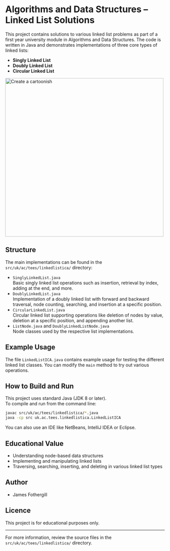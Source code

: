 # Algorithms and Data Structures – Linked List Solutions

This project contains solutions to various linked list problems as part of a first year university module in Algorithms and Data Structures. The code is written in Java and demonstrates implementations of three core types of linked lists:

- **Singly Linked List**
- **Doubly Linked List**
- **Circular Linked List**

<img width="500" height="500" alt="Create a cartoonish " src="https://github.com/user-attachments/assets/0cc82a70-c3a7-4eb0-84f2-60c27d96e61c" />


## Structure

The main implementations can be found in the `src/uk/ac/tees/linkedlistica/` directory:

- `SinglyLinkedList.java`  
  Basic singly linked list operations such as insertion, retrieval by index, adding at the end, and more.
- `DoublyLinkedList.java`  
  Implementation of a doubly linked list with forward and backward traversal, node counting, searching, and insertion at a specific position.
- `CircularLinkedList.java`  
  Circular linked list supporting operations like deletion of nodes by value, deletion at a specific position, and appending another list.
- `ListNode.java` and `DoublyLinkedListNode.java`  
  Node classes used by the respective list implementations.

## Example Usage

The file `LinkedListICA.java` contains example usage for testing the different linked list classes. You can modify the `main` method to try out various operations.

## How to Build and Run

This project uses standard Java (JDK 8 or later).  
To compile and run from the command line:

```sh
javac src/uk/ac/tees/linkedlistica/*.java
java -cp src uk.ac.tees.linkedlistica.LinkedListICA
```

You can also use an IDE like NetBeans, IntelliJ IDEA or Eclipse.

## Educational Value

- Understanding node-based data structures
- Implementing and manipulating linked lists
- Traversing, searching, inserting, and deleting in various linked list types

## Author

- James Fothergill

## Licence

This project is for educational purposes only.

---

For more information, review the source files in the `src/uk/ac/tees/linkedlistica/` directory.
